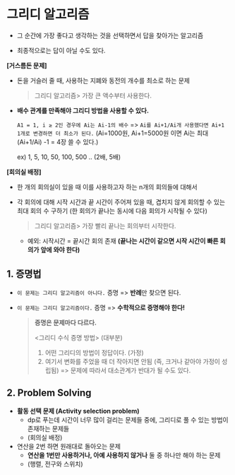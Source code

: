 # 그리디 알고리즘

- 그 순간에 가장 좋다고 생각하는 것을 선택하면서 답을 찾아가는 알고리즘

- 최종적으로는 답이 아닐 수도 있다.

  

**[거스름돈 문제]**

- 돈을 거슬러 줄 때, 사용하는 지폐와 동전의 개수를 최소로 하는 문제

  > 그리디 알고리즘> 가장 큰 액수부터 사용한다.

- **배수 관계를 만족해야 그리디 방법을 사용할 수 있다.** 

  `A1 = 1, i ≥ 2인 경우에 Ai는 Ai-1의 배수` => `Ai를 Ai+1/Ai개 사용했다면 Ai+1 1개로 변경하면 더 최소가 된다.` (Ai=1000원, Ai+1=5000원 이면 Ai는 최대 (Ai+1/Ai) -1 = 4장 쓸 수 있다.)

  ex) 1, 5, 10, 50, 100, 500 .. (2배, 5배)
  
  
  

**[회의실 배정]**

- 한 개의 회의실이 있을 때 이를 사용하고자 하는 n개의 회의들에 대해서

- 각 회의에 대해 시작 시간과 끝 시간이 주어져 있을 때, 겹치지 않게 회의할 수 있는 최대 회의 수 구하기 (한 회의가 끝나는 동시에 다음 회의가 시작될 수 있다)

  > 그리디 알고리즘> 가장 빨리 끝나는 회의부터 시작한다.

  - 예외: 시작시간 = 끝시간 회의 존재 **(끝나는 시간이 같으면 시작  시간이 빠른 회의가 앞에 와야 한다)**



## 1. 증명법

- `이 문제는 그리디 알고리즘이 아니다.` 증명 => **반례**만 찾으면 된다.

- `이 문제는 그리디 알고리즘이다.` 증명 => **수학적으로 증명해야 한다!** 

  > **증명은 문제마다 다르다.**
  >
  > <그리디 수식 증명 방법> (대부분)
  >
  > 1. 어떤 그리디의 방법이 정답이다. (가정)
  > 2. 여기서 변화를 주었을 때 더 작아지면 안됨 (즉, 크거나 같아야 가정이 성립됨)
  >  => 문제에 따라서 대소관계가 반대가 될 수도 있다.
  
  

## 2. Problem Solving

- **활동 선택 문제 (Activity selection problem)** 
  - dp로 푸는데 시간이 너무 많이 걸리는 문제들 중에, 그리디로 풀 수 있는 방법이 존재하는 문제들 
  - (회의실 배정)
- 연산을 2번 하면 원래대로 돌아오는 문제
  - **연산을 1번만 사용하거나, 아예 사용하지 않거나** 둘 중 하나만 해야 하는 문제
  - (행렬, 전구와 스위치)

